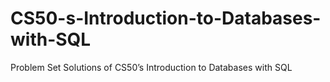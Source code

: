 # CS50-s-Introduction-to-Databases-with-SQL
Problem Set Solutions of CS50’s Introduction to Databases with SQL

